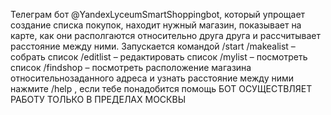 Телеграм бот @YandexLyceumSmartShoppingbot, который упрощает создание списка покупок, находит нужный магазин, показывает на карте, как они располгаются относительно друга друга и рассчитывает расстояние между ними.
Запускается командой /start
/makealist – собрать список
/editlist – редактировать список
/mylist – посмотреть список
/findshop – посмотреть расположение магазина относительнозаданного адреса и узнать расстояние между ними
нажмите /help , если тебе понадобится помощь
БОТ ОСУЩЕСТВЛЯЕТ РАБОТУ ТОЛЬКО В ПРЕДЕЛАХ МОСКВЫ
